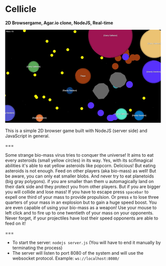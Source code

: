 # Cellicle

**2D Browsergame, Agar.io clone, NodeJS, Real-time**

![Screenshot of the game](cellicle.jpg)

This is a simple 2D browser game built with NodeJS (server side) and JavaScript in general.

===

Some strange bio-mass virus tries to conquer the universe! It aims to eat every asteroids (small yellow circles) in its way. Yes, with its scifimagical abilities it's able to eat yellow asteroids like popcorn. Delicious! But eating asteroids is not enough. Feed on other players (aka bio-mass) as well! But be aware, you can only eat smaller blobs. And never try to eat planetoids (big gray polygons). if you are smaller than them u automagically land on their dark side and they protect you from other players. But if you are bigger you will collide and lose mass! If you have to escape press `spacebar` to expell one third of your mass to provide propulsion. Or press `e` to lose three quarters of your mass in an explosion but to gain a huge speed boost. You are even capable of using your bio-mass as a weapon! Use your mouse to left click and to fire up to one twentieth of your mass on your opponents. Never forget, if your projectiles have lost their speed opponents are able to feed on it!

===

* To start the server: `nodejs server.js` (You will have to end it manually by terminating the process)
* The server will listen to port 8080 of the system and will use the websocket protocol. Example: `ws://localhost:8080/`